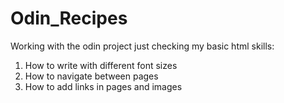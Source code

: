 # Odin_Recipes
Working with the odin project just checking my basic html skills:
1. How to write with different font sizes
2. How to navigate between pages
3. How to add links in pages and images
